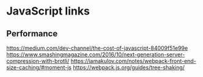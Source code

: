# JavaScript links

## Performance

https://medium.com/dev-channel/the-cost-of-javascript-84009f51e99e
https://www.smashingmagazine.com/2016/10/next-generation-server-compression-with-brotli/
https://iamakulov.com/notes/webpack-front-end-size-caching/#moment-js
https://webpack.js.org/guides/tree-shaking/

